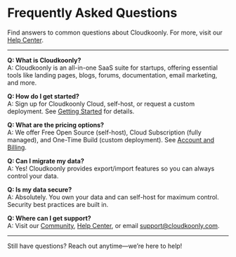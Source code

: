 # Frequently Asked Questions

Find answers to common questions about Cloudkoonly. For more, visit our [Help Center](https://helpdesk.cloudkoonly.com).

---

**Q: What is Cloudkoonly?**  
A: Cloudkoonly is an all-in-one SaaS suite for startups, offering essential tools like landing pages, blogs, forums, documentation, email marketing, and more.

**Q: How do I get started?**  
A: Sign up for Cloudkoonly Cloud, self-host, or request a custom deployment. See [Getting Started](01-getting-started.md) for details.

**Q: What are the pricing options?**  
A: We offer Free Open Source (self-host), Cloud Subscription (fully managed), and One-Time Build (custom deployment). See [Account and Billing](07-account-billing.md).

**Q: Can I migrate my data?**  
A: Yes! Cloudkoonly provides export/import features so you can always control your data.

**Q: Is my data secure?**  
A: Absolutely. You own your data and can self-host for maximum control. Security best practices are built in.

**Q: Where can I get support?**  
A: Visit our [Community](https://community.cloudkoonly.com), [Help Center](https://helpdesk.cloudkoonly.com), or email [support@cloudkoonly.com](mailto:support@cloudkoonly.com).

---

Still have questions? Reach out anytime—we’re here to help!